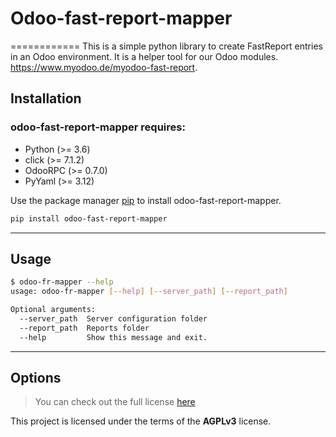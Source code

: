 # Odoo-fast-report-mapper
============
This is a simple python library to create FastReport entries in an Odoo environment.
It is a helper tool for our Odoo modules. https://www.myodoo.de/myodoo-fast-report.

## Installation

### odoo-fast-report-mapper requires:

- Python (>= 3.6)
- click (>= 7.1.2)
- OdooRPC (>= 0.7.0)
- PyYaml (>= 3.12)

Use the package manager [pip](https://pip.pypa.io/en/stable/) to install odoo-fast-report-mapper.

```bash
pip install odoo-fast-report-mapper
```

---

## Usage

```bash
$ odoo-fr-mapper --help
usage: odoo-fr-mapper [--help] [--server_path] [--report_path]
```
```bash
Optional arguments:
  --server_path  Server configuration folder
  --report_path  Reports folder
  --help         Show this message and exit.
```
---

## Options
>You can check out the full license [here](https://github.com/equitania/odoo-fast-report-mapper/blob/master/LICENSE.txt)

This project is licensed under the terms of the **AGPLv3** license.